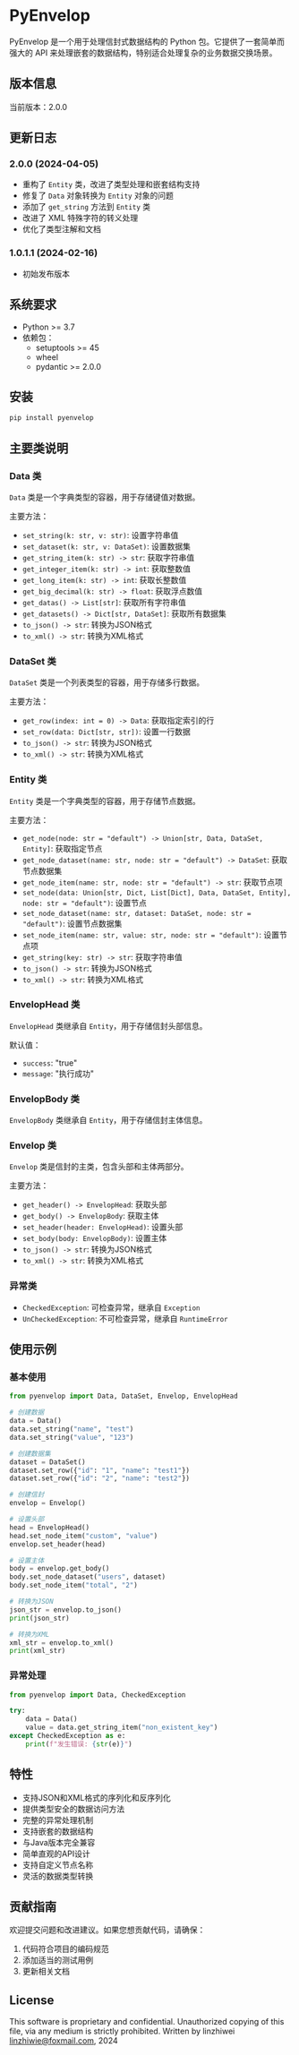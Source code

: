 # PyEnvelop

PyEnvelop 是一个用于处理信封式数据结构的 Python 包。它提供了一套简单而强大的 API 来处理嵌套的数据结构，特别适合处理复杂的业务数据交换场景。

## 版本信息

当前版本：2.0.0

## 更新日志

### 2.0.0 (2024-04-05)
- 重构了 `Entity` 类，改进了类型处理和嵌套结构支持
- 修复了 `Data` 对象转换为 `Entity` 对象的问题
- 添加了 `get_string` 方法到 `Entity` 类
- 改进了 XML 特殊字符的转义处理
- 优化了类型注解和文档

### 1.0.1.1 (2024-02-16)
- 初始发布版本

## 系统要求

- Python >= 3.7
- 依赖包：
  - setuptools >= 45
  - wheel
  - pydantic >= 2.0.0

## 安装

```bash
pip install pyenvelop
```

## 主要类说明

### Data 类
`Data` 类是一个字典类型的容器，用于存储键值对数据。

主要方法：
- `set_string(k: str, v: str)`: 设置字符串值
- `set_dataset(k: str, v: DataSet)`: 设置数据集
- `get_string_item(k: str) -> str`: 获取字符串值
- `get_integer_item(k: str) -> int`: 获取整数值
- `get_long_item(k: str) -> int`: 获取长整数值
- `get_big_decimal(k: str) -> float`: 获取浮点数值
- `get_datas() -> List[str]`: 获取所有字符串值
- `get_datasets() -> Dict[str, DataSet]`: 获取所有数据集
- `to_json() -> str`: 转换为JSON格式
- `to_xml() -> str`: 转换为XML格式

### DataSet 类
`DataSet` 类是一个列表类型的容器，用于存储多行数据。

主要方法：
- `get_row(index: int = 0) -> Data`: 获取指定索引的行
- `set_row(data: Dict[str, str])`: 设置一行数据
- `to_json() -> str`: 转换为JSON格式
- `to_xml() -> str`: 转换为XML格式

### Entity 类
`Entity` 类是一个字典类型的容器，用于存储节点数据。

主要方法：
- `get_node(node: str = "default") -> Union[str, Data, DataSet, Entity]`: 获取指定节点
- `get_node_dataset(name: str, node: str = "default") -> DataSet`: 获取节点数据集
- `get_node_item(name: str, node: str = "default") -> str`: 获取节点项
- `set_node(data: Union[str, Dict, List[Dict], Data, DataSet, Entity], node: str = "default")`: 设置节点
- `set_node_dataset(name: str, dataset: DataSet, node: str = "default")`: 设置节点数据集
- `set_node_item(name: str, value: str, node: str = "default")`: 设置节点项
- `get_string(key: str) -> str`: 获取字符串值
- `to_json() -> str`: 转换为JSON格式
- `to_xml() -> str`: 转换为XML格式

### EnvelopHead 类
`EnvelopHead` 类继承自 `Entity`，用于存储信封头部信息。

默认值：
- `success`: "true"
- `message`: "执行成功"

### EnvelopBody 类
`EnvelopBody` 类继承自 `Entity`，用于存储信封主体信息。

### Envelop 类
`Envelop` 类是信封的主类，包含头部和主体两部分。

主要方法：
- `get_header() -> EnvelopHead`: 获取头部
- `get_body() -> EnvelopBody`: 获取主体
- `set_header(header: EnvelopHead)`: 设置头部
- `set_body(body: EnvelopBody)`: 设置主体
- `to_json() -> str`: 转换为JSON格式
- `to_xml() -> str`: 转换为XML格式

### 异常类
- `CheckedException`: 可检查异常，继承自 `Exception`
- `UnCheckedException`: 不可检查异常，继承自 `RuntimeError`

## 使用示例

### 基本使用

```python
from pyenvelop import Data, DataSet, Envelop, EnvelopHead

# 创建数据
data = Data()
data.set_string("name", "test")
data.set_string("value", "123")

# 创建数据集
dataset = DataSet()
dataset.set_row({"id": "1", "name": "test1"})
dataset.set_row({"id": "2", "name": "test2"})

# 创建信封
envelop = Envelop()

# 设置头部
head = EnvelopHead()
head.set_node_item("custom", "value")
envelop.set_header(head)

# 设置主体
body = envelop.get_body()
body.set_node_dataset("users", dataset)
body.set_node_item("total", "2")

# 转换为JSON
json_str = envelop.to_json()
print(json_str)

# 转换为XML
xml_str = envelop.to_xml()
print(xml_str)
```

### 异常处理

```python
from pyenvelop import Data, CheckedException

try:
    data = Data()
    value = data.get_string_item("non_existent_key")
except CheckedException as e:
    print(f"发生错误: {str(e)}")
```

## 特性

- 支持JSON和XML格式的序列化和反序列化
- 提供类型安全的数据访问方法
- 完整的异常处理机制
- 支持嵌套的数据结构
- 与Java版本完全兼容
- 简单直观的API设计
- 支持自定义节点名称
- 灵活的数据类型转换

## 贡献指南

欢迎提交问题和改进建议。如果您想贡献代码，请确保：

1. 代码符合项目的编码规范
2. 添加适当的测试用例
3. 更新相关文档

## License

This software is proprietary and confidential. 
Unauthorized copying of this file, via any medium is strictly prohibited.
Written by linzhiwei <linzhiwie@foxmail.com>, 2024
